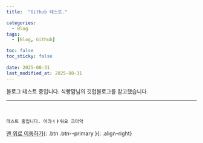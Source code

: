 ```yaml
---
title:  "Github 테스트." 

categories:
  - Blog
tags:
  - [Blog, Github]

toc: false
toc_sticky: false
 
date: 2025-08-31
last_modified_at: 2025-08-31
---
```

 
블로그 테스트 중입니다.
식빵맘님의 깃헙블로그를 참고했습니다.

***
<br>

    테스트 중입니다. 어랴ㅕㅑ워요 크아악

[맨 위로 이동하기](#){: .btn .btn--primary }{: .align-right}
